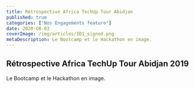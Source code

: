 ```yaml
---
title: Rétrospective Africa TechUp Tour Abidjan
published: true
categories: ["Nos Engagements feature"]
date: 2020-O8-03
coverImage: /img/articles/ID1_signed.png
metaDescription: Le Bootcamp et le Hackathon en image.
---
```


## Rétrospective Africa TechUp Tour Abidjan 2019

Le Bootcamp et le Hackathon en image.
